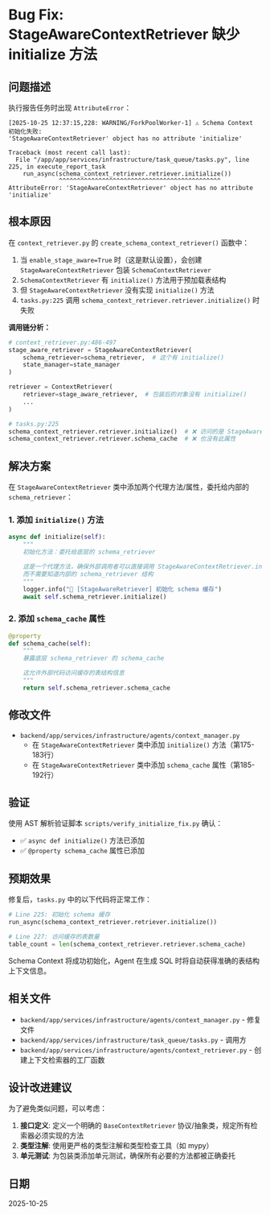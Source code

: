 # Bug Fix: StageAwareContextRetriever 缺少 initialize 方法

## 问题描述

执行报告任务时出现 `AttributeError`：

```
[2025-10-25 12:37:15,228: WARNING/ForkPoolWorker-1] ⚠️ Schema Context 初始化失败:
'StageAwareContextRetriever' object has no attribute 'initialize'

Traceback (most recent call last):
  File "/app/app/services/infrastructure/task_queue/tasks.py", line 225, in execute_report_task
    run_async(schema_context_retriever.retriever.initialize())
              ^^^^^^^^^^^^^^^^^^^^^^^^^^^^^^^^^^^^^^^^^^^^^
AttributeError: 'StageAwareContextRetriever' object has no attribute 'initialize'
```

## 根本原因

在 `context_retriever.py` 的 `create_schema_context_retriever()` 函数中：

1. 当 `enable_stage_aware=True` 时（这是默认设置），会创建 `StageAwareContextRetriever` 包装 `SchemaContextRetriever`
2. `SchemaContextRetriever` 有 `initialize()` 方法用于预加载表结构
3. 但 `StageAwareContextRetriever` 没有实现 `initialize()` 方法
4. `tasks.py:225` 调用 `schema_context_retriever.retriever.initialize()` 时失败

**调用链分析：**

```python
# context_retriever.py:486-497
stage_aware_retriever = StageAwareContextRetriever(
    schema_retriever=schema_retriever,  # 这个有 initialize()
    state_manager=state_manager
)

retriever = ContextRetriever(
    retriever=stage_aware_retriever,  # 包装后的对象没有 initialize()
    ...
)

# tasks.py:225
schema_context_retriever.retriever.initialize()  # ❌ 访问的是 StageAwareContextRetriever，没有此方法
schema_context_retriever.retriever.schema_cache  # ❌ 也没有此属性
```

## 解决方案

在 `StageAwareContextRetriever` 类中添加两个代理方法/属性，委托给内部的 `schema_retriever`：

### 1. 添加 `initialize()` 方法

```python
async def initialize(self):
    """
    初始化方法：委托给底层的 schema_retriever

    这是一个代理方法，确保外部调用者可以直接调用 StageAwareContextRetriever.initialize()
    而不需要知道内部的 schema_retriever 结构
    """
    logger.info("🔧 [StageAwareRetriever] 初始化 schema 缓存")
    await self.schema_retriever.initialize()
```

### 2. 添加 `schema_cache` 属性

```python
@property
def schema_cache(self):
    """
    暴露底层 schema_retriever 的 schema_cache

    这允许外部代码访问缓存的表结构信息
    """
    return self.schema_retriever.schema_cache
```

## 修改文件

- `backend/app/services/infrastructure/agents/context_manager.py`
  - 在 `StageAwareContextRetriever` 类中添加 `initialize()` 方法（第175-183行）
  - 在 `StageAwareContextRetriever` 类中添加 `schema_cache` 属性（第185-192行）

## 验证

使用 AST 解析验证脚本 `scripts/verify_initialize_fix.py` 确认：
- ✅ `async def initialize()` 方法已添加
- ✅ `@property schema_cache` 属性已添加

## 预期效果

修复后，`tasks.py` 中的以下代码将正常工作：

```python
# Line 225: 初始化 schema 缓存
run_async(schema_context_retriever.retriever.initialize())

# Line 227: 访问缓存的表数量
table_count = len(schema_context_retriever.retriever.schema_cache)
```

Schema Context 将成功初始化，Agent 在生成 SQL 时将自动获得准确的表结构上下文信息。

## 相关文件

- `backend/app/services/infrastructure/agents/context_manager.py` - 修复文件
- `backend/app/services/infrastructure/task_queue/tasks.py` - 调用方
- `backend/app/services/infrastructure/agents/context_retriever.py` - 创建上下文检索器的工厂函数

## 设计改进建议

为了避免类似问题，可以考虑：

1. **接口定义**: 定义一个明确的 `BaseContextRetriever` 协议/抽象类，规定所有检索器必须实现的方法
2. **类型注解**: 使用更严格的类型注解和类型检查工具（如 mypy）
3. **单元测试**: 为包装类添加单元测试，确保所有必要的方法都被正确委托

## 日期

2025-10-25
